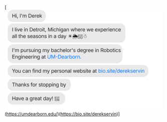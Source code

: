 [![](https://raw.githubusercontent.com/cyanavocado/cyanavocado/main/chat.svg?token=GHSAT0AAAAAACMV5GB5ZSNXJUKD42C47RB2ZNH647Q)(https://umdearborn.edu/)(https://bio.site/derekservin)]
